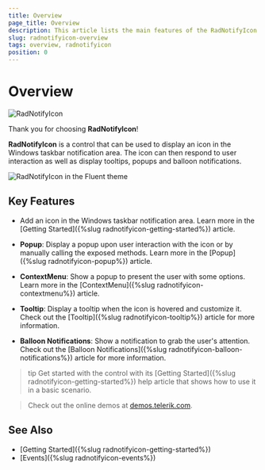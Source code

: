 ```yaml
---
title: Overview
page_title: Overview
description: This article lists the main features of the RadNotifyIcon control.
slug: radnotifyicon-overview
tags: overview, radnotifyicon
position: 0
---
```


# Overview

![RadNotifyIcon](images/notifyicon_wpf_46_text.png)

Thank you for choosing __RadNotifyIcon__!			

__RadNotifyIcon__ is a control that can be used to display an icon in the Windows taskbar notification area. The icon can then respond to user interaction as well as display tooltips, popups and balloon notifications.

![RadNotifyIcon in the Fluent theme](images/notifyicon_overview.png)

## Key Features

* Add an icon in the Windows taskbar notification area. Learn more in the [Getting Started]({%slug radnotifyicon-getting-started%}) article. 

* __Popup__: Display a popup upon user interaction with the icon or by manually calling the exposed methods. Learn more in the [Popup]({%slug radnotifyicon-popup%}) article. 

* __ContextMenu__: Show a popup to present the user with some options. Learn more in the [ContextMenu]({%slug radnotifyicon-contextmenu%}) article. 

* __Tooltip__: Display a tooltip when the icon is hovered and customize it. Check out the [Tooltip]({%slug radnotifyicon-tooltip%}) article for more information. 

* __Balloon Notifications__: Show a notification to grab the user's attention. Check out the [Balloon Notifications]({%slug radnotifyicon-balloon-notifications%}) article for more information. 

>tip Get started with the control with its [Getting Started]({%slug radnotifyicon-getting-started%}) help article that shows how to use it in a basic scenario.

>Check out the online demos at [demos.telerik.com](https://demos.telerik.com/wpf/).

## See Also

* [Getting Started]({%slug radnotifyicon-getting-started%})
* [Events]({%slug radnotifyicon-events%})
